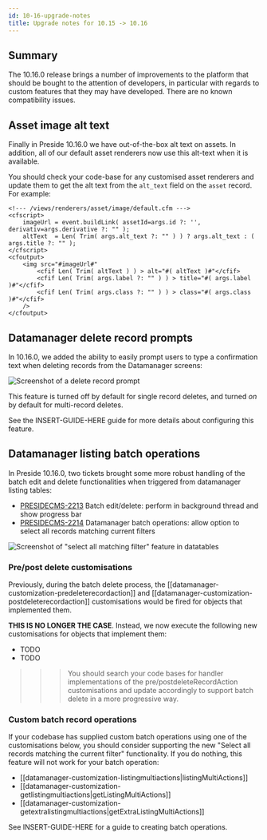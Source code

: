 ```yaml
---
id: 10-16-upgrade-notes
title: Upgrade notes for 10.15 -> 10.16
---
```


## Summary

The 10.16.0 release brings a number of improvements to the platform that should be bought to the attention of developers, in particular with regards to custom features that they may have developed. There are no known compatibility issues.

## Asset image alt text

Finally in Preside 10.16.0 we have out-of-the-box alt text on assets. In addition, all of our default asset renderers now use this alt-text when it is available.

You should check your code-base for any customised asset renderers and update them to get the alt text from the `alt_text` field on the `asset` record. For example:

```lucee
<!--- /views/renderers/asset/image/default.cfm --->
<cfscript>
	imageUrl = event.buildLink( assetId=args.id ?: '', derivativ=args.derivative ?: "" );
	altText  = Len( Trim( args.alt_text ?: "" ) ) ? args.alt_text : ( args.title ?: "" );
</cfscript>
<cfoutput>
	<img src="#imageUrl#"
		<cfif Len( Trim( altText ) ) > alt="#( altText )#"</cfif>
		<cfif Len( Trim( args.label ?: "" ) ) > title="#( args.label )#"</cfif>
		<cfif Len( Trim( args.class ?: "" ) ) > class="#( args.class )#"</cfif>
	/>
</cfoutput>
```

## Datamanager delete record prompts

In 10.16.0, we added the ability to easily prompt users to type a confirmation text when deleting records from the Datamanager screens:

![Screenshot of a delete record prompt](images/screenshots/deleteprompt.png)

This feature is turned off by default for single record deletes, and turned _on_ by default for multi-record deletes.

See the INSERT-GUIDE-HERE guide for more details about configuring this feature.

## Datamanager listing batch operations

In Preside 10.16.0, two tickets brought some more robust handling of the batch edit and delete functionalities when triggered from datamanager listing tables:

* [PRESIDECMS-2213](https://presidecms.atlassian.net/browse/PRESIDECMS-2213) Batch edit/delete: perform in background thread and show progress bar
* [PRESIDECMS-2214](https://presidecms.atlassian.net/browse/PRESIDECMS-2214) Datamanager batch operations: allow option to select all records matching current filters

![Screenshot of "select all matching filter" feature in datatables](images/screenshots/batchselectall.png)

### Pre/post delete customisations

Previously, during the batch delete process, the [[datamanager-customization-predeleterecordaction]] and [[datamanager-customization-postdeleterecordaction]] customisations would be fired for objects that implemented them. 

**THIS IS NO LONGER THE CASE**. Instead, we now execute the following new customisations for objects that implement them:

* TODO
* TODO

>>> You should search your code bases for handler implementations of the pre/postdeleteRecordAction customisations and update accordingly to support batch delete in a more progressive way.


### Custom batch record operations

If your codebase has supplied custom batch operations using one of the customisations below, you should consider supporting the new "Select all records matching the current filter" functionality. If you do nothing, this feature will not work for your batch operation:

* [[datamanager-customization-listingmultiactions|listingMultiActions]]
* [[datamanager-customization-getlistingmultiactions|getListingMultiActions]]
* [[datamanager-customization-getextralistingmultiactions|getExtraListingMultiActions]]

See INSERT-GUIDE-HERE for a guide to creating batch operations.

